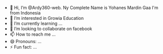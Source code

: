 - 👋 Hi, I’m @Ardy360-web. Ny Complete Name is Yohanes Mardin Gaa
  I'm from Indonesia
- 👀 I’m interested in Growia Education
- 🌱 I’m currently learning ...
- 💞️ I’m looking to collaborate on facebook
- 📫 How to reach me ...
- 😄 Pronouns: ...
- ⚡ Fun fact: ...

<!---
Ardy360-web/Ardy360-web is a ✨ special ✨ repository because its `README.md` (this file) appears on your GitHub profile.
You can click the Preview link to take a look at your changes.
--->
